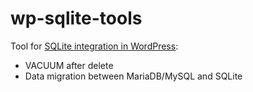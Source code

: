 # wp-sqlite-tools
Tool for [SQLite integration in WordPress](https://github.com/WordPress/sqlite-database-integration):

- VACUUM after delete
- Data migration between MariaDB/MySQL and SQLite
